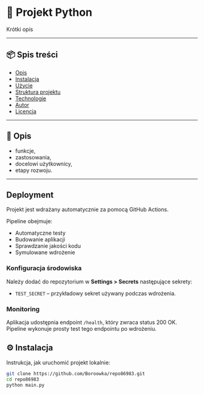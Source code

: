 # 🎯 Projekt Python

Krótki opis

---

## 📦 Spis treści
- [Opis](#opis)
- [Instalacja](#instalacja)
- [Użycie](#użycie)
- [Struktura projektu](#struktura-projektu)
- [Technologie](#technologie)
- [Autor](#autor)
- [Licencja](#licencja)

---

## 📝 Opis

- funkcje,
- zastosowania,
- docelowi użytkownicy,
- etapy rozwoju.

---

## Deployment

Projekt jest wdrażany automatycznie za pomocą GitHub Actions.

Pipeline obejmuje:
- Automatyczne testy
- Budowanie aplikacji
- Sprawdzanie jakości kodu
- Symulowane wdrożenie

### Konfiguracja środowiska

Należy dodać do repozytorium w **Settings > Secrets** następujące sekrety:

- `TEST_SECRET` – przykładowy sekret używany podczas wdrożenia.

### Monitoring

Aplikacja udostępnia endpoint `/health`, który zwraca status 200 OK. Pipeline wykonuje prosty test tego endpointu po wdrożeniu.


## ⚙️ Instalacja

Instrukcja, jak uruchomić projekt lokalnie:

```bash
git clone https://github.com/Boroowka/repo86983.git
cd repo86983
python main.py

